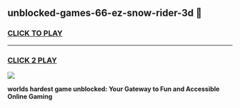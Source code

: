 
## unblocked-games-66-ez-snow-rider-3d 👋
<h3>
<a href="https://premium.freeplayer.one?title=unblocked-games-66-ez-snow-rider-3d&ref=14F">CLICK TO PLAY</a></h3>
<hr>

<h3>
<a href="https://premium.freeplayer.one?title=unblocked-games-66-ez-snow-rider-3d&ref=14F">CLICK 2 PLAY</a>
  
</h3>

<a href="https://premium.freeplayer.one?title=unblocked-games-66-ez-snow-rider-3d&ref=12F/"><img src="https://clearcache.store/games.png"></a>


**worlds hardest game unblocked: Your Gateway to Fun and Accessible Online Gaming**
